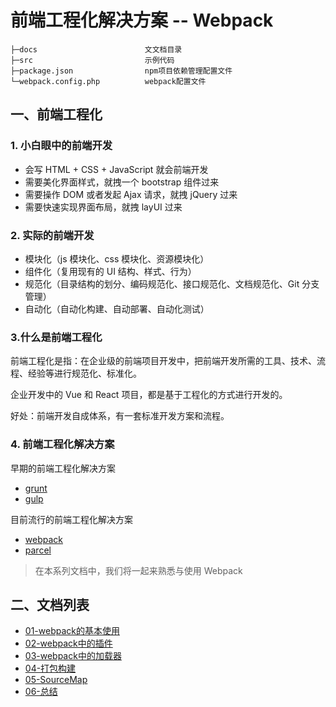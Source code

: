 # 前端工程化解决方案 -- Webpack

```
├─docs                        文文档目录
├─src                         示例代码
├─package.json                npm项目依赖管理配置文件
└─webpack.config.php          webpack配置文件
```

## 一、前端工程化

### 1. 小白眼中的前端开发

- 会写 HTML + CSS + JavaScript 就会前端开发
- 需要美化界面样式，就拽一个 bootstrap 组件过来
- 需要操作 DOM 或者发起 Ajax 请求，就拽 jQuery 过来
- 需要快速实现界面布局，就拽 layUI 过来

### 2. 实际的前端开发

- 模块化（js 模块化、css 模块化、资源模块化）
- 组件化（复用现有的 UI 结构、样式、行为）
- 规范化（目录结构的划分、编码规范化、接口规范化、文档规范化、Git 分支管理）
- 自动化（自动化构建、自动部署、自动化测试）

### 3.什么是前端工程化

前端工程化是指：在企业级的前端项目开发中，把前端开发所需的工具、技术、流程、经验等进行规范化、标准化。

企业开发中的 Vue 和 React 项目，都是基于工程化的方式进行开发的。

好处：前端开发自成体系，有一套标准开发方案和流程。

### 4. 前端工程化解决方案

早期的前端工程化解决方案

- [grunt](https://www.gruntjs.net)
- [gulp](https://www.gulpjs.com.cn)

目前流行的前端工程化解决方案

- [webpack](https://www.webpackjs.com)
- [parcel](https://zh.parceljs.org)

> 在本系列文档中，我们将一起来熟悉与使用 Webpack

## 二、文档列表

- [01-webpack的基本使用](./docs/01-webpack-basic.md)
- [02-webpack中的插件](./docs/02-webpack-plugin.md)
- [03-webpack中的加载器](./docs/03-webpack-loader.md)
- [04-打包构建](./docs/04-build.md)
- [05-SourceMap](./docs/05-sourcemap.md)
- [06-总结](./docs/06-summary.md)
